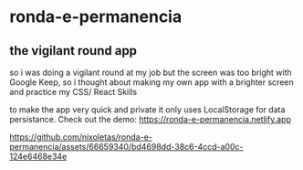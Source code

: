 # ronda-e-permanencia
## the vigilant round app
so i was doing a vigilant round at my job but the screen was too bright with Google Keep, so i thought about making my own app with a brighter screen and practice my CSS/ React Skills


to make the app very quick and private it only uses LocalStorage for data persistance. Check out the demo:
https://ronda-e-permanencia.netlify.app

https://github.com/nixoletas/ronda-e-permanencia/assets/66659340/bd4698dd-38c6-4ccd-a00c-124e6468e34e

